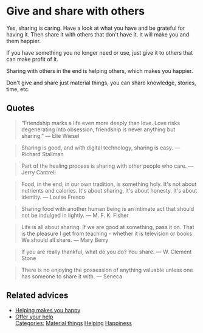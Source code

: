 # Give and share with others

Yes, sharing is caring. Have a look at what you have and be grateful for having it. Then share it with others that don't have it. It will make you and them happier.

If you have something you no longer need or use, just give it to others that can make profit of it.

Sharing with others in the end is helping others, which makes you happier.

Don't give and share just material things, you can share knowledge, stories, time, etc.

## Quotes

> “Friendship marks a life even more deeply than love. Love risks degenerating into obsession, friendship is never anything but sharing.” ― Elie Wiesel

> Sharing is good, and with digital technology, sharing is easy. ― Richard Stallman

> Part of the healing process is sharing with other people who care. ― Jerry Cantrell

> Food, in the end, in our own tradition, is something holy. It's not about nutrients and calories. It's about sharing. It's about honesty. It's about identity. ― Louise Fresco

> Sharing food with another human being is an intimate act that should not be indulged in lightly. ― M. F. K. Fisher

> Life is all about sharing. If we are good at something, pass it on. That is the pleasure I get from teaching - whether it is television or books. We should all share. ― Mary Berry

> If you are really thankful, what do you do? You share. ― W. Clement Stone

> There is no enjoying the possession of anything valuable unless one has someone to share it with. ― Seneca

## Related advices

- [Helping makes you happy](../Helping%20makes%20you%20happy/index.md)
- [Offer your help](../Offer%20your%20help/index.md)
<br/>[Categories:](../Categories/index.md) [Material things](../Categories/Material%20things.md) [Helping](../Categories/Helping.md) [Happiness](../Categories/Happiness.md)